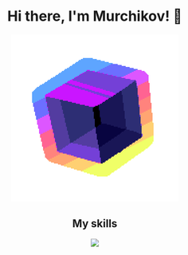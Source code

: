 <h1 align="center">Hi there, I'm Murchikov! 👋</h1>
<p align="center">
  <a href="#">
    <img src="transparent.gif">
  </a>
<h2 align="center">My skills</h2>
<p align="center">
  <a href="#">
    <img src="https://skillicons.dev/icons?i=git,githubactions,js,ts,pnpm,nodejs,tailwindcss,docker,nginx,linux,windows,cloudflare,workers,discordjs&perline=10">
  </a>
</p>
